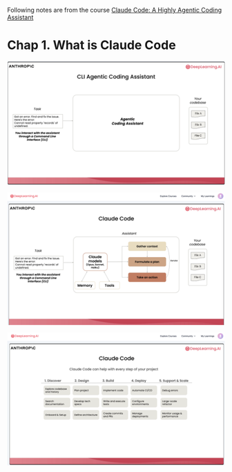 Following notes are from the course [Claude Code: A Highly Agentic Coding Assistant](https://learn.deeplearning.ai/courses/claude-code-a-highly-agentic-coding-assistant/lesson/rrigm/what-is-claude-code?)

# Chap 1. What is Claude Code

![alt text](image.png)

![alt text](image-1.png)

![alt text](image-2.png)

